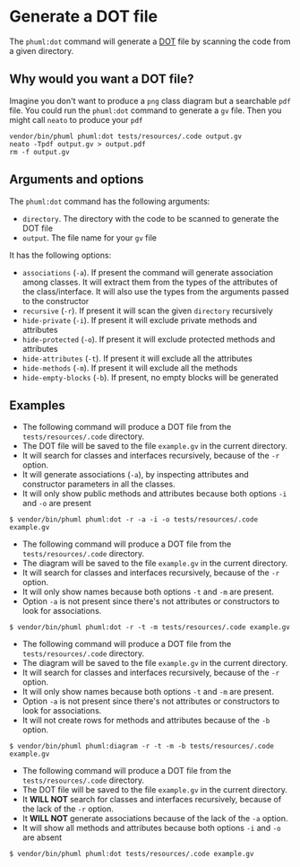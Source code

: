 # Generate a DOT file

The `phuml:dot` command will generate a [DOT][1] file by scanning the code from a given directory.

## Why would you want a DOT file?

Imagine you don't want to produce a `png` class diagram but a searchable `pdf` file.
You could run the `phuml:dot` command to generate a `gv` file.
Then you might call `neato` to produce your `pdf`

```
vendor/bin/phuml phuml:dot tests/resources/.code output.gv
neato -Tpdf output.gv > output.pdf
rm -f output.gv
```

## Arguments and options

The `phuml:dot` command has the following arguments:

* `directory`. The directory with the code to be scanned to generate the DOT file
* `output`. The file name for your `gv` file

It has the following options:

* `associations` (`-a`). If present the command will generate association among classes.
  It will extract them from the types of the attributes of the class/interface.
  It will also use the types from the arguments passed to the constructor
* `recursive` (`-r`). If present it will scan the given `directory` recursively
* `hide-private` (`-i`). If present it will exclude private methods and attributes
* `hide-protected` (`-o`). If present it will exclude protected methods and attributes
* `hide-attributes` (`-t`). If present it will exclude all the attributes
* `hide-methods` (`-m`). If present it will exclude all the methods
* `hide-empty-blocks` (`-b`). If present, no empty blocks will be generated

## Examples

* The following command will produce a DOT file from the `tests/resources/.code` directory.
* The DOT file will be saved to the file `example.gv` in the current directory.
* It will search for classes and interfaces recursively, because of the `-r` option.
* It will generate associations (`-a`), by inspecting attributes and constructor parameters in all the classes.
* It will only show public methods and attributes because both options `-i` and `-o` are present

```
$ vendor/bin/phuml phuml:dot -r -a -i -o tests/resources/.code example.gv
```

* The following command will produce a DOT file from the `tests/resources/.code` directory.
* The diagram will be saved to the file `example.gv` in the current directory.
* It will search for classes and interfaces recursively, because of the `-r` option.
* It will only show names because both options `-t` and `-m` are present.
* Option `-a` is not present since there's not attributes or constructors to look for associations.

```
$ vendor/bin/phuml phuml:dot -r -t -m tests/resources/.code example.gv
```

* The following command will produce a DOT file from the `tests/resources/.code` directory.
* The diagram will be saved to the file `example.gv` in the current directory.
* It will search for classes and interfaces recursively, because of the `-r` option.
* It will only show names because both options `-t` and `-m` are present.
* Option `-a` is not present since there's not attributes or constructors to look for associations.
* It will not create rows for methods and attributes because of the `-b` option.

```
$ vendor/bin/phuml phuml:diagram -r -t -m -b tests/resources/.code example.gv
```

* The following command will produce a DOT file from the `tests/resources/.code` directory.
* The DOT file will be saved to the file `example.gv` in the current directory.
* It **WILL NOT** search for classes and interfaces recursively, because of the lack of the `-r` option.
* It **WILL NOT** generate associations because of the lack of the `-a` option.
* It will show all methods and attributes because both options `-i` and `-o` are absent

```
$ vendor/bin/phuml phuml:dot tests/resources/.code example.gv
```

[1]: https://en.wikipedia.org/wiki/DOT_(graph_description_language)
